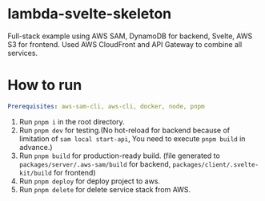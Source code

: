 # lambda-svelte-skeleton

Full-stack example using AWS SAM, DynamoDB for backend, Svelte, AWS S3 for frontend.
Used AWS CloudFront and API Gateway to combine all services.

# How to run

```yaml
Prerequisites: aws-sam-cli, aws-cli, docker, node, pnpm
```

1. Run `pnpm i` in the root directory.
2. Run `pnpm dev` for testing.(No hot-reload for backend because of limitation of `sam local start-api`, You need to
   execute `pnpm build` in advance.)
3. Run `pnpm build` for production-ready build. (file generated to `packages/server/.aws-sam/build` for
   backend, `packages/client/.svelte-kit/build` for frontend)
4. Run `pnpm deploy` for deploy project to aws.
5. Run `pnpm delete` for delete service stack from AWS.